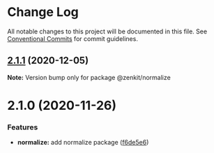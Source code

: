# Change Log

All notable changes to this project will be documented in this file.
See [Conventional Commits](https://conventionalcommits.org) for commit guidelines.

## [2.1.1](https://github.com/yarus-app/zenkit/compare/@zenkit/normalize@2.1.0...@zenkit/normalize@2.1.1) (2020-12-05)

**Note:** Version bump only for package @zenkit/normalize

# 2.1.0 (2020-11-26)

### Features

-   **normalize:** add normalize package ([f6de5e6](https://github.com/yarus-app/zenkit/commit/f6de5e6348a48b2f932c979d43e5d57d0b29b05e))
